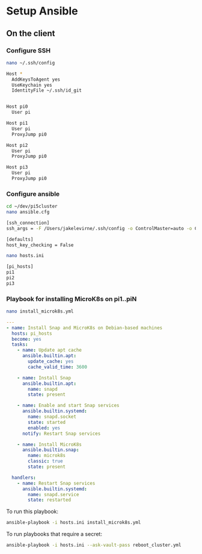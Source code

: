 # Setup Ansible

## On the client

### Configure SSH

```bash
nano ~/.ssh/config
```

```bash
Host *
  AddKeysToAgent yes
  UseKeychain yes
  IdentityFile ~/.ssh/id_git


Host pi0
  User pi

Host pi1
  User pi
  ProxyJump pi0

Host pi2
  User pi
  ProxyJump pi0

Host pi3
  User pi
  ProxyJump pi0
```

### Configure ansible

```bash
cd ~/dev/pi5cluster
nano ansible.cfg
```

```bash
[ssh_connection]
ssh_args = -F /Users/jakelevirne/.ssh/config -o ControlMaster=auto -o ControlPersist=60s

[defaults]
host_key_checking = False
```

```bash
nano hosts.ini
```

```bash
[pi_hosts]
pi1
pi2
pi3
```

### Playbook for installing MicroK8s on pi1..piN

```bash
nano install_microk8s.yml
```

```yaml
---
- name: Install Snap and MicroK8s on Debian-based machines
  hosts: pi_hosts
  become: yes
  tasks:
    - name: Update apt cache
      ansible.builtin.apt:
        update_cache: yes
        cache_valid_time: 3600

    - name: Install Snap
      ansible.builtin.apt:
        name: snapd
        state: present

    - name: Enable and start Snap services
      ansible.builtin.systemd:
        name: snapd.socket
        state: started
        enabled: yes
      notify: Restart Snap services

    - name: Install MicroK8s
      ansible.builtin.snap:
        name: microk8s
        classic: true
        state: present

  handlers:
    - name: Restart Snap services
      ansible.builtin.systemd:
        name: snapd.service
        state: restarted
```

To run this playbook:

```bash
ansible-playbook -i hosts.ini install_microk8s.yml
```

To run playbooks that require a secret:

```bash
ansible-playbook -i hosts.ini --ask-vault-pass reboot_cluster.yml
```
